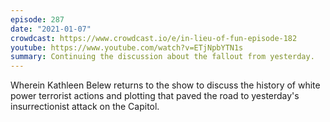 ```yaml
---
episode: 287
date: "2021-01-07"
crowdcast: https://www.crowdcast.io/e/in-lieu-of-fun-episode-182
youtube: https://www.youtube.com/watch?v=ETjNpbYTN1s
summary: Continuing the discussion about the fallout from yesterday.
---
```

Wherein Kathleen Belew returns to the show to discuss the history of white power terrorist actions and plotting that paved the road to yesterday's insurrectionist attack on the Capitol.
